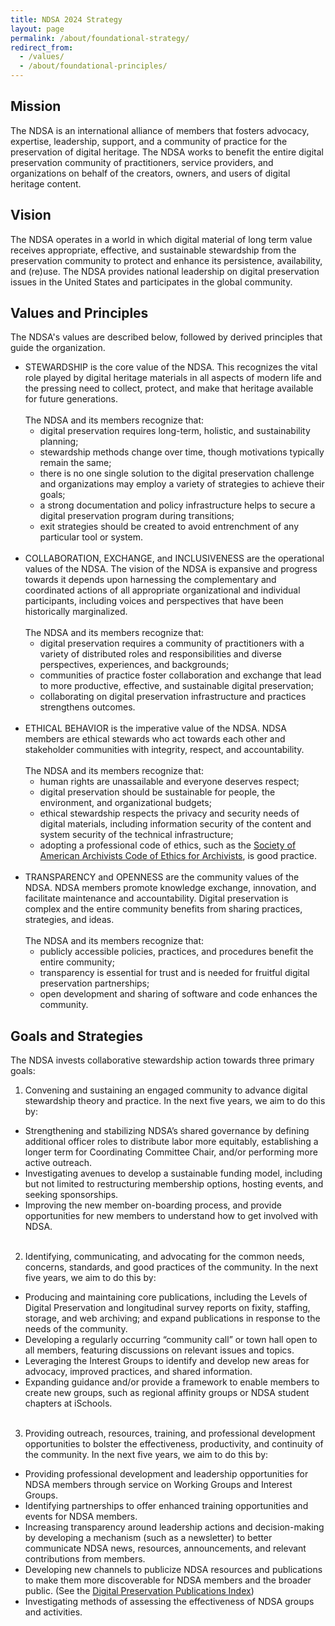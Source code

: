 ```yaml
---
title: NDSA 2024 Strategy
layout: page
permalink: /about/foundational-strategy/
redirect_from: 
  - /values/
  - /about/foundational-principles/
---
```

## Mission
The NDSA is an international alliance of members that fosters advocacy, expertise, leadership, support, and a community of practice for the preservation of digital heritage. The NDSA works to benefit the entire digital preservation community of practitioners, service providers, and organizations on behalf of the creators, owners, and users of digital heritage content.

## Vision
The NDSA operates in a world in which digital material of long term value receives appropriate, effective, and sustainable stewardship from the preservation community to protect and enhance its persistence, availability, and (re)use. The NDSA provides national leadership on digital preservation issues in the United States and participates in the global community.

## Values and Principles
The NDSA's values are described below, followed by derived principles that guide the organization.

* STEWARDSHIP is the core value of the NDSA. This recognizes the vital role played by digital heritage materials in all aspects of modern life and the pressing need to collect, protect, and make that heritage available for future generations. <br><br>
The NDSA and its members recognize that:
  * digital preservation requires long-term, holistic, and sustainability planning; 
  * stewardship methods change over time, though motivations typically remain the same;
  * there is no one single solution to the digital preservation challenge and organizations may employ a variety of strategies to achieve their goals;
  * a strong documentation and policy infrastructure helps to secure a digital preservation program during transitions;
  * exit strategies should be created to avoid entrenchment of any particular tool or system.
<br><br>
* COLLABORATION, EXCHANGE, and INCLUSIVENESS are the operational values of the NDSA. The vision of the NDSA is expansive and progress towards it depends upon harnessing the complementary and coordinated actions of all appropriate organizational and individual participants, including voices and perspectives that have been historically marginalized.<br><br>
The NDSA and its members recognize that:
  * digital preservation requires a community of practitioners with a variety of distributed roles and responsibilities and diverse perspectives, experiences, and backgrounds;
  * communities of practice foster collaboration and exchange that lead to more productive, effective, and sustainable digital preservation;
  * collaborating on digital preservation infrastructure and practices strengthens outcomes.
<br><br>
* ETHICAL BEHAVIOR is the imperative value of the NDSA. NDSA members are ethical stewards who act towards each other and stakeholder communities with integrity, respect, and accountability.<br><br>
The NDSA and its members recognize that:
  * human rights are unassailable and everyone deserves respect;
  * digital preservation should be sustainable for people, the environment, and organizational budgets;
  * ethical stewardship respects the privacy and security needs of digital materials, including information security of the content and system security of the technical infrastructure;
  * adopting a professional code of ethics, such as the [Society of American Archivists Code of Ethics for Archivists](https://www2.archivists.org/statements/saa-core-values-statement-and-code-of-ethics#code_of_ethics), is good practice.
<br><br>
* TRANSPARENCY and OPENNESS are the community values of the NDSA. NDSA members promote knowledge exchange, innovation, and facilitate maintenance and accountability. Digital preservation is complex and the entire community benefits from sharing practices, strategies, and ideas. <br><br>
The NDSA and its members recognize that:
  * publicly accessible policies, practices, and procedures benefit the entire community;
  * transparency is essential for trust and is needed for fruitful digital preservation partnerships;
  * open development and sharing of software and code enhances the community.

## Goals and Strategies
The NDSA invests collaborative stewardship action towards three primary goals:
1. Convening and sustaining an engaged community to advance digital stewardship theory and practice. In the next five years, we aim to do this by:
  * Strengthening and stabilizing NDSA’s shared governance by defining additional officer roles to distribute labor more equitably, establishing a longer term for Coordinating Committee Chair, and/or performing more active outreach.
  * Investigating avenues to develop a sustainable funding model, including but not limited to restructuring membership options, hosting events, and seeking sponsorships.
  * Improving the new member on-boarding process, and provide opportunities for new members to understand how to get involved with NDSA.<br><br>
2. Identifying, communicating, and advocating for the common needs, concerns, standards, and good practices of the community. In the next five years, we aim to do this by:
  * Producing and maintaining core publications, including the Levels of Digital Preservation and longitudinal survey reports on fixity, staffing, storage, and web archiving; and expand publications in response to the needs of the community.
  * Developing a regularly occurring “community call” or town hall open to all members, featuring discussions on relevant issues and topics.
  * Leveraging the Interest Groups to identify and develop new areas for advocacy, improved practices, and shared information.
  * Expanding guidance and/or provide a framework to enable members to create new groups, such as regional affinity groups or NDSA student chapters at iSchools.<br><br>
3. Providing outreach, resources, training, and professional development opportunities to bolster the effectiveness, productivity, and continuity of the community. In the next five years, we aim to do this by:
  *  Providing professional development and leadership opportunities for NDSA members through service on Working Groups and Interest Groups.
  *  Identifying partnerships to offer enhanced training opportunities and events for NDSA members.
  *  Increasing transparency around leadership actions and decision-making by developing a mechanism (such as a newsletter) to better communicate NDSA news, resources, announcements, and relevant contributions from members.
  *  Developing new channels to publicize NDSA resources and publications to make them more discoverable for NDSA members and the broader public. (See the [Digital Preservation Publications Index](https://www.digipres.org/publications/))
  *  Investigating methods of assessing the effectiveness of NDSA groups and activities.<br><br>

